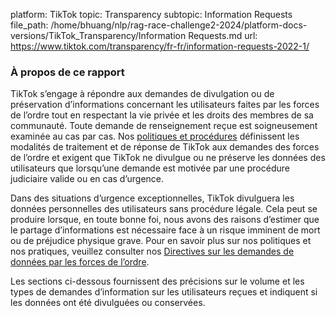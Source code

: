 platform: TikTok
topic: Transparency
subtopic: Information Requests
file_path: /home/bhuang/nlp/rag-race-challenge2-2024/platform-docs-versions/TikTok_Transparency/Information Requests.md
url: https://www.tiktok.com/transparency/fr-fr/information-requests-2022-1/


### À propos de ce rapport

TikTok s’engage à répondre aux demandes de divulgation ou de préservation d’informations concernant les utilisateurs faites par les forces de l’ordre tout en respectant la vie privée et les droits des membres de sa communauté. Toute demande de renseignement reçue est soigneusement examinée au cas par cas. Nos [politiques et procédures](https://www.tiktok.com/legal/law-enforcement?lang=en) définissent les modalités de traitement et de réponse de TikTok aux demandes des forces de l’ordre et exigent que TikTok ne divulgue ou ne préserve les données des utilisateurs que lorsqu’une demande est motivée par une procédure judiciaire valide ou en cas d’urgence.

Dans des situations d’urgence exceptionnelles, TikTok divulguera les données personnelles des utilisateurs sans procédure légale. Cela peut se produire lorsque, en toute bonne foi, nous avons des raisons d’estimer que le partage d’informations est nécessaire face à un risque imminent de mort ou de préjudice physique grave. Pour en savoir plus sur nos politiques et nos pratiques, veuillez consulter nos [Directives sur les demandes de données par les forces de l’ordre](https://support.tiktok.com/fr/safety-hc/account-and-user-safety/law-enforcement-data-request-guidelines).

Les sections ci-dessous fournissent des précisions sur le volume et les types de demandes d’information sur les utilisateurs reçues et indiquent si les données ont été divulguées ou conservées.